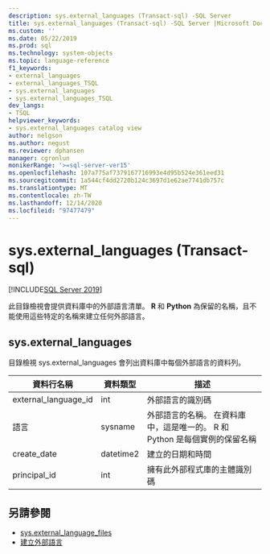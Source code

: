 ```yaml
---
description: sys.external_languages (Transact-sql) -SQL Server
title: sys.external_languages (Transact-sql) -SQL Server |Microsoft Docs
ms.custom: ''
ms.date: 05/22/2019
ms.prod: sql
ms.technology: system-objects
ms.topic: language-reference
f1_keywords:
- external_languages
- external_languages_TSQL
- sys.external_languages
- sys.external_languages_TSQL
dev_langs:
- TSQL
helpviewer_keywords:
- sys.external_languages catalog view
author: nelgson
ms.author: negust
ms.reviewer: dphansen
manager: cgronlun
monikerRange: '>=sql-server-ver15'
ms.openlocfilehash: 107a775af7379167716993e4d95b524e361eed31
ms.sourcegitcommit: 1a544cf4dd2720b124c3697d1e62ae7741db757c
ms.translationtype: MT
ms.contentlocale: zh-TW
ms.lasthandoff: 12/14/2020
ms.locfileid: "97477479"
---
```

# <a name="sysexternal_languages-transact-sql"></a>sys.external_languages (Transact-sql) 
[!INCLUDE[SQL Server 2019](../../includes/applies-to-version/sqlserver2019.md)]

此目錄檢視會提供資料庫中的外部語言清單。 **R** 和 **Python** 為保留的名稱，且不能使用這些特定的名稱來建立任何外部語言。

## <a name="sysexternal_languages"></a>sys.external_languages

目錄檢視 sys.external_languages 會列出資料庫中每個外部語言的資料列。

|資料行名稱 |資料類型 | 描述|
|------|------|------|
|external_language_id |int | 外部語言的識別碼|
|語言 |sysname |外部語言的名稱。 在資料庫中，這是唯一的。 R 和 Python 是每個實例的保留名稱|
|create_date |datetime2 |建立的日期和時間|
|principal_id |int |擁有此外部程式庫的主體識別碼|

## <a name="see-also"></a>另請參閱  

+ [sys.external_language_files](sys-external-language-files-transact-sql.md)  
+ [建立外部語言](../../t-sql/statements/create-external-language-transact-sql.md) 
